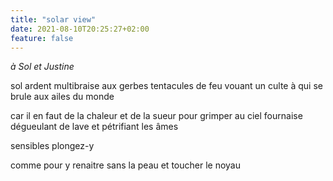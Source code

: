 ```yaml
---
title: "solar view"
date: 2021-08-10T20:25:27+02:00
feature: false
---
```


*à Sol et Justine*

sol ardent multibraise
aux gerbes tentacules de feu
vouant un culte à qui se brule aux ailes du monde

car il en faut de la chaleur et de la sueur
pour grimper au ciel
fournaise dégueulant de lave et pétrifiant les âmes

sensibles plongez-y

comme pour y renaitre sans la peau
et toucher le noyau

